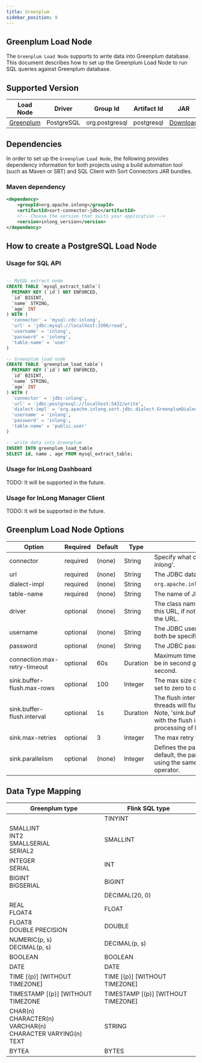 ```yaml
---
title: Greenplum
sidebar_position: 9
---
```


## Greenplum Load Node

The `Greenplum Load Node` supports to write data into Greenplum database. This document describes how to set up the Greenplum Load
Node to run SQL queries against Greenplum database.

## Supported Version

| Load Node                | Driver | Group Id | Artifact Id | JAR |                                                                                                                                                                                                                                                                                                                                                                                       
|--------------------------|--------|----------|-------------|-----|
| [Greenplum](./greenplum.md) | PostgreSQL  | org.postgresql | postgresql | [Download](https://jdbc.postgresql.org/download.html) |

## Dependencies

In order to set up the `Greenplum Load Node`, the following provides dependency information for both projects using a
build automation tool (such as Maven or SBT) and SQL Client with Sort Connectors JAR bundles.

### Maven dependency

```xml
<dependency>
    <groupId>org.apache.inlong</groupId>
    <artifactId>sort-connector-jdbc</artifactId>
    <!-- Choose the version that suits your application -->
    <version>inlong_version</version>
</dependency>
```

## How to create a PostgreSQL Load Node

### Usage for SQL API

```sql

-- MySQL extract node
CREATE TABLE `mysql_extract_table`(
  PRIMARY KEY (`id`) NOT ENFORCED,
  `id` BIGINT,
  `name` STRING,
  `age` INT
) WITH (
  'connector' = 'mysql-cdc-inlong',
  'url' = 'jdbc:mysql://localhost:3306/read',
  'username' = 'inlong',
  'password' = 'inlong',
  'table-name' = 'user'
)

-- Greenplum load node
CREATE TABLE `greenplum_load_table`(
  PRIMARY KEY (`id`) NOT ENFORCED,
  `id` BIGINT,
  `name` STRING,
  `age` INT
) WITH (
  'connector' = 'jdbc-inlong',
  'url' = 'jdbc:postgresql://localhost:5432/write',
  'dialect-impl' = 'org.apache.inlong.sort.jdbc.dialect.GreenplumDialect',
  'username' = 'inlong',
  'password' = 'inlong',
  'table-name' = 'public.user'
)

-- write data into Greenplum
INSERT INTO greenplum_load_table 
SELECT id, name , age FROM mysql_extract_table;  

```

### Usage for InLong Dashboard

TODO: It will be supported in the future.

### Usage for InLong Manager Client

TODO: It will be supported in the future.

## Greenplum Load Node Options

| Option | Required | Default | Type | Description |
|---------|----------|---------|------|------------|
| connector | required | (none) | String | Specify what connector to use, here should be 'jdbc-inlong'. |
| url | required | (none) | String | The JDBC database url. |
| dialect-impl | required | (none) |  String | `org.apache.inlong.sort.jdbc.dialect.GreenplumDialect` |
| table-name | required | (none) | String | The name of JDBC table to connect. |
| driver | optional | (none) | String | The class name of the JDBC driver to use to connect to this URL, if not set, it will automatically be derived from the URL. |
| username | optional | (none) | String | The JDBC user name. 'username' and 'password' must both be specified if any of them is specified. |
| password | optional | (none) | String | The JDBC password. |
| connection.max-retry-timeout | optional | 60s | Duration | Maximum timeout between retries. The timeout should be in second granularity and shouldn't be smaller than 1 second. |
| sink.buffer-flush.max-rows | optional | 100 | Integer | The max size of buffered records before flush. Can be set to zero to disable it. |
| sink.buffer-flush.interval | optional | 1s | Duration | The flush interval mills, over this time, asynchronous threads will flush data. Can be set to '0' to disable it. Note, 'sink.buffer-flush.max-rows' can be set to '0' with the flush interval set allowing for complete async processing of buffered actions. | |
| sink.max-retries | optional | 3 | Integer | The max retry times if writing records to database failed. |
| sink.parallelism | optional | (none) | Integer | Defines the parallelism of the JDBC sink operator. By default, the parallelism is determined by the framework using the same parallelism of the upstream chained operator. |

## Data Type Mapping

| Greenplum type | Flink SQL type |
|-----------------|----------------|
|                 | TINYINT        |
| SMALLINT <br/> INT2 <br/> SMALLSERIAL <br/> SERIAL2 | SMALLINT |
| INTEGER <br/> SERIAL | INT |
| BIGINT <br/> BIGSERIAL | BIGINT |
| | DECIMAL(20, 0) |
| REAL <br/> FLOAT4 | FLOAT |
| FLOAT8 <br/> DOUBLE PRECISION| DOUBLE |
| NUMERIC(p, s) <br/> DECIMAL(p, s) | DECIMAL(p, s) |
| BOOLEAN | BOOLEAN |
| DATE | DATE |
| TIME [(p)] [WITHOUT TIMEZONE] | TIME [(p)] [WITHOUT TIMEZONE] |
| TIMESTAMP [(p)] [WITHOUT TIMEZONE | TIMESTAMP [(p)] [WITHOUT TIMEZONE] |
| CHAR(n) <br/> CHARACTER(n) <br/> VARCHAR(n) <br/> CHARACTER VARYING(n) <br/> TEXT | STRING |
| BYTEA | BYTES |